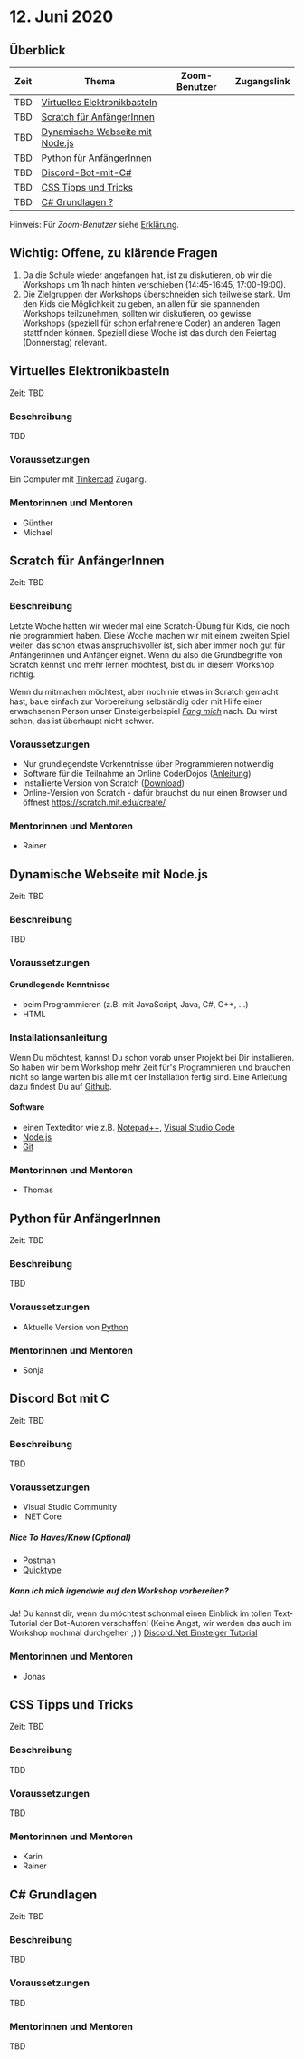# 12. Juni 2020

## Überblick

| Zeit        | Thema                                                              | Zoom-Benutzer | Zugangslink |
| ----------- | ------------------------------------------------------------------ | ------------- | ----------- |
| TBD         | [Virtuelles Elektronikbasteln](#virtuelles-elektronikbasteln)      |               |             |
| TBD         | [Scratch für AnfängerInnen](#scratch-für-anfängerinnen)            |               |             |
| TBD         | [Dynamische Webseite mit Node.js](#dynamische-webseite-mit-nodejs) |               |             |
| TBD         | [Python für AnfängerInnen](#python-für-anfängerinnen)              |               |             |
| TBD         | [Discord-Bot-mit-C#](#discord-bot-mit-c)                           |               |             |
| TBD         | [CSS Tipps und Tricks](#css-tipps-und-tricks)                      |               |             |
| TBD         | [C# Grundlagen ?](#c-grundlagen)                                   |               |             |

Hinweis: Für _Zoom-Benutzer_ siehe [Erklärung](https://github.com/coderdojo-linz/coderdojo-online/blob/master/Zoom.md).

## **Wichtig:** Offene, zu klärende Fragen

1. Da die Schule wieder angefangen hat, ist zu diskutieren, ob wir die Workshops um 1h nach hinten verschieben (14:45-16:45, 17:00-19:00).
1. Die Zielgruppen der Workshops überschneiden sich teilweise stark. Um den Kids die Möglichkeit zu geben, an allen für sie spannenden Workshops teilzunehmen, sollten wir diskutieren, ob gewisse Workshops (speziell für schon erfahrenere Coder) an anderen Tagen stattfinden können. Speziell diese Woche ist das durch den Feiertag (Donnerstag) relevant.


## Virtuelles Elektronikbasteln

Zeit: TBD

### Beschreibung

TBD

### Voraussetzungen

Ein Computer mit [Tinkercad](https://www.tinkercad.com) Zugang.

### Mentorinnen und Mentoren

- Günther
- Michael


## Scratch für AnfängerInnen

Zeit: TBD

### Beschreibung

Letzte Woche hatten wir wieder mal eine Scratch-Übung für Kids, die noch nie programmiert haben. Diese Woche machen wir mit einem zweiten Spiel weiter, das schon etwas anspruchsvoller ist, sich aber immer noch gut für Anfängerinnen und Anfänger eignet. Wenn du also die Grundbegriffe von Scratch kennst und mehr lernen möchtest, bist du in diesem Workshop richtig.

Wenn du mitmachen möchtest, aber noch nie etwas in Scratch gemacht hast, baue einfach zur Vorbereitung selbständig oder mit Hilfe einer erwachsenen Person unser Einsteigerbeispiel [*Fang mich*](https://linz.coderdojo.net/trainingsanleitungen/scratch/scratch-fang-mich-v3.html) nach. Du wirst sehen, das ist überhaupt nicht schwer.

### Voraussetzungen

- Nur grundlegendste Vorkenntnisse über Programmieren notwendig
- Software für die Teilnahme an Online CoderDojos ([Anleitung](https://linz.coderdojo.net/online-coderdojo-tipps.html))
- Installierte Version von Scratch ([Download](https://scratch.mit.edu/download))
- Online-Version von Scratch - dafür brauchst du nur einen Browser und öffnest https://scratch.mit.edu/create/

### Mentorinnen und Mentoren

- Rainer


## Dynamische Webseite mit Node.js

Zeit: TBD

### Beschreibung

TBD

### Voraussetzungen

#### Grundlegende Kenntnisse

- beim Programmieren (z.B. mit JavaScript, Java, C#, C++, ...)
- HTML

### Installationsanleitung

Wenn Du möchtest, kannst Du schon vorab unser Projekt bei Dir installieren. So haben wir beim Workshop mehr Zeit für's Programmieren und brauchen nicht so lange warten bis alle mit der Installation fertig sind. Eine Anleitung dazu findest Du auf [Github](https://github.com/coderdojo-neusiedl/dynamic-webpage/tree/workshop-20200605).

#### Software

- einen Texteditor wie z.B. [Notepad++](https://notepad-plus-plus.org), [Visual Studio Code](https://code.visualstudio.com)
- [Node.js](https://nodejs.org/en/download/)
- [Git](https://git-scm.com/download/win)

### Mentorinnen und Mentoren

- Thomas


## Python für AnfängerInnen

Zeit: TBD

### Beschreibung

TBD

### Voraussetzungen

- Aktuelle Version von [Python](https://www.python.org/downloads/)

### Mentorinnen und Mentoren

- Sonja


## Discord Bot mit C

Zeit: TBD

### Beschreibung

TBD

### Voraussetzungen

- Visual Studio Community
- .NET Core

##### Nice To Haves/Know (Optional)

- [Postman](https://www.postman.com/downloads/)
- [Quicktype](https://app.quicktype.io)

##### Kann ich mich irgendwie auf den Workshop vorbereiten?

Ja! Du kannst dir, wenn du möchtest schonmal einen Einblick im tollen Text-Tutorial der Bot-Autoren verschaffen! (Keine Angst, wir werden das auch im Workshop nochmal durchgehen ;) ) [Discord.Net Einsteiger Tutorial](https://discord.foxbot.me/latest/guides/getting_started/installing.html)

### Mentorinnen und Mentoren

- Jonas


## CSS Tipps und Tricks

Zeit: TBD

### Beschreibung

TBD

### Voraussetzungen

TBD

### Mentorinnen und Mentoren

- Karin
- Rainer


## C# Grundlagen

Zeit: TBD

### Beschreibung

TBD

### Voraussetzungen

TBD

### Mentorinnen und Mentoren

TBD
